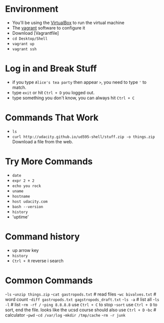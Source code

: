 # Environment
- You'll be using the [VirtualBox](https://www.virtualbox.org/wiki/Downloads) to run the virtual machine
- The [vagrant](https://www.vagrantup.com/) software to configure it
- Download [Vagrantfile]
- `cd Desktop/Shell`
- `vagrant up` 
- `vagrant ssh`

# Log in and Break Stuff
- if you type `Alice's tea party` then appear `>`, you need to type `'` to match.
- type `exit` or hit `Ctrl + D` you logged out.
- type something you don't know, you can always hit `Ctrl + C`

# Commands That Work
- `ls`
- `curl http://udacity.github.io/ud595-shell/stuff.zip -o things.zip` Download a file from the web.
 
# Try More Commands
- `date`
- `expr 2 + 2`
- `echo you rock`
- `uname`
- `hostname`
- `host udacity.com`
- `bash --version`
- `history`
- 'uptime'

# Command history
- up arrow key 
- `history`
- `Ctrl + R` reverse i search 

# Common Commands
-`ls`
-`unzip things.zip`
-`cat gastropods.txt`                          # read files
-`wc bivalves.txt`                             # word count
-`diff gastropods.txt gagstropods_draft.txt`
-`ls -a`                                       # list all
-`ls -l`                                       # list 
-`rm -rf /`
-`ping 8.8.8.8`     use `Ctrl + C` to stop
-`sort`             use `Ctrl + D` to sort, end the file. looks like the ucsd course should also use `Ctrl + D`
-`bc`               # calculator
-`pwd`
-`cd /var/log`
-`mkdir /tmp/cache`
-`rm -r junk`



